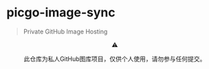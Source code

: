 # picgo-image-sync
> Private GitHub Image Hosting

<p align="center"> ⚠️ </p>

<p align="center">此仓库为私人GitHub图库项目，仅供个人使用，请勿参与任何提交。</p>

